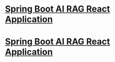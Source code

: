 # [Spring Boot AI RAG React Application](https://github.com/mehedibu2013/ai-llm-rag/tree/main/spring-ai-rag-db)
# [Spring Boot AI RAG React Application](https://github.com/mehedibu2013/ai-llm-rag/tree/main/spring-ai-rag-db)


